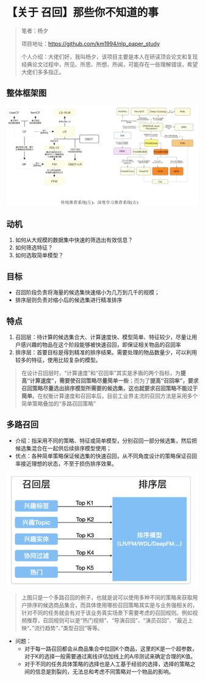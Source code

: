 # 【关于 召回】那些你不知道的事

> 笔者：杨夕
>
> 项目地址：https://github.com/km1994/nlp_paper_study
> 
> 个人介绍：大佬们好，我叫杨夕，该项目主要是本人在研读顶会论文和复现经典论文过程中，所见、所思、所想、所闻，可能存在一些理解错误，希望大佬们多多指正。

## 整体框架图

![](img/微信图片_20201018180302.png)

## 动机

1. 如何从大规模的数据集中快速的筛选出有效信息？
2. 如何筛选特征？
3. 如何选取简单模型？

## 目标

- 召回阶段负责将海量的候选集快速缩小为几万到几千的规模；
- 排序层则负责对缩小后的候选集进行精准排序

## 特点

1. 召回层：待计算的候选集合大、计算速度快、模型简单、特征较少，尽量让用户感兴趣的物品在这个阶段能够被快速召回，即保证相关物品的召回率
2. 排序层：首要目标是得到精准的排序结果。需要处理的物品数量少，可以利用较多的特征，使用比较复杂的模型。

> 在设计召回层时，“计算速度”和“召回率”其实是矛盾的两个指标，为**提高“计算速度”，需要使召回策略尽量简单一些**；而为了**提高“召回率”，要求召回策略尽量选出排序模型所需要的候选集，这也就要求召回策略不能过于简单**。在权衡计算速度和召回率后，目前工业界主流的召回方法是采用多个简单策略叠加的“多路召回策略”

## 多路召回

- 介绍：指采用不同的策略、特征或简单模型，分别召回一部分候选集，然后把候选集混合在一起供后续排序模型使用；
- 优点：各种简单策略保证候选集的快速召回，从不同角度设计的策略保证召回率接近理想的状态，不至于损伤排序效果。

![](img/微信图片_20201018183309.png)

> 上图只是一个多路召回的例子，也就是说可以使用多种不同的策略来获取用户排序的候选商品集合，而具体使用哪些召回策略其实是与业务强相关的，针对不同的任务就会有对于该业务真实场景下需要考虑的召回规则。例如视频推荐，召回规则可以是“热门视频”、“导演召回”、“演员召回”、“最近上映“、”流行趋势“、”类型召回“等等。

- 问题：
  - 对于每一路召回都会从商品集合中拉回K个商品，这里的K是一个超参数，对于K的选择一般需要通过离线评估加线上的A/B测试来确定合理的K值。
  - 对于不同的任务具体策略的选择也是人工基于经验的选择，选择的策略之间的信息是割裂的，无法总和考虑不同策略对一个物品的影响。


